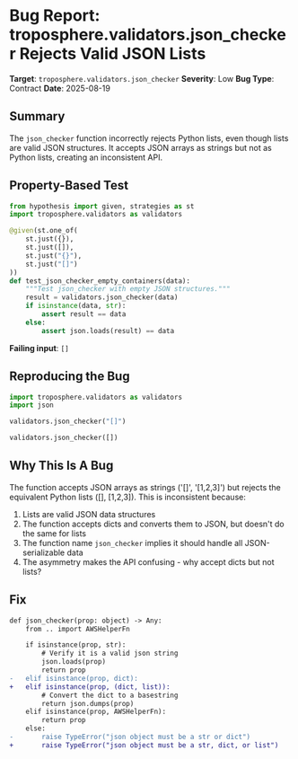 # Bug Report: troposphere.validators.json_checker Rejects Valid JSON Lists

**Target**: `troposphere.validators.json_checker`
**Severity**: Low
**Bug Type**: Contract
**Date**: 2025-08-19

## Summary

The `json_checker` function incorrectly rejects Python lists, even though lists are valid JSON structures. It accepts JSON arrays as strings but not as Python lists, creating an inconsistent API.

## Property-Based Test

```python
from hypothesis import given, strategies as st
import troposphere.validators as validators

@given(st.one_of(
    st.just({}),
    st.just([]),
    st.just("{}"),
    st.just("[]")
))
def test_json_checker_empty_containers(data):
    """Test json_checker with empty JSON structures."""
    result = validators.json_checker(data)
    if isinstance(data, str):
        assert result == data
    else:
        assert json.loads(result) == data
```

**Failing input**: `[]`

## Reproducing the Bug

```python
import troposphere.validators as validators
import json

validators.json_checker("[]")

validators.json_checker([])
```

## Why This Is A Bug

The function accepts JSON arrays as strings ('[]', '[1,2,3]') but rejects the equivalent Python lists ([], [1,2,3]). This is inconsistent because:

1. Lists are valid JSON data structures
2. The function accepts dicts and converts them to JSON, but doesn't do the same for lists
3. The function name `json_checker` implies it should handle all JSON-serializable data
4. The asymmetry makes the API confusing - why accept dicts but not lists?

## Fix

```diff
def json_checker(prop: object) -> Any:
    from .. import AWSHelperFn

    if isinstance(prop, str):
        # Verify it is a valid json string
        json.loads(prop)
        return prop
-   elif isinstance(prop, dict):
+   elif isinstance(prop, (dict, list)):
        # Convert the dict to a basestring
        return json.dumps(prop)
    elif isinstance(prop, AWSHelperFn):
        return prop
    else:
-       raise TypeError("json object must be a str or dict")
+       raise TypeError("json object must be a str, dict, or list")
```